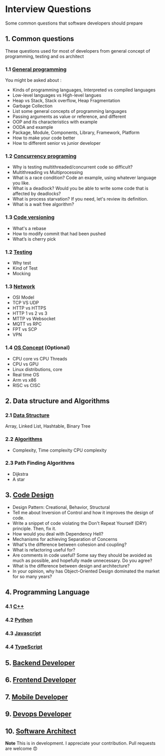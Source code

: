 # Interview Questions

Some common questions that software developers should prepare

## 1. Common questions

These questions used for most of developers from general concept of programming, testing and os architect

### 1.1 [General programming](./common/general/README.md)

You might be asked about :

* Kinds of programming languages, Interpreted vs compiled languages
* Low-level languages vs High-level langues
* Heap vs Stack, Stack overflow, Heap Fragmentation
* Garbage Collection
* List some general concepts of programming languages
* Passing arguments as value or reference, and different
* OOP and its characteristics with example
* OODA and example
* Package, Module, Components, Library, Framework, Platform
* How to make your code better
* How to different senior vs junior developer

### 1.2 [Concurrency programing](./common/concurrent/README.md)

* Why is testing multithreaded/concurrent code so difficult?
* Multithreading vs Multiprocessing
* What is a race condition? Code an example, using whatever language you like.
* What is a deadlock? Would you be able to write some code that is affected by deadlocks?
* What is process starvation? If you need, let's review its definition.
* What is a wait free algorithm?

### 1.3 [Code versioning](./common/versioning/README.md)

* What's a rebase
* How to modify commit that had been pushed
* What’s is cherry pick

### 1.2 [Testing](./common/testing/README.md)

* Why test
* Kind of Test
* Mocking

### 1.3 [Network](./common/network/README.md)

* OSI Model
* TCP VS UDP
* HTTP vs HTTPS
* HTTP 1 vs 2 vs 3
* MTTP vs Websocket
* MQTT vs RPC
* FPT vs SCP
* VPN

### 1.4 [OS Concept](./common/os/README.md) (Optional)

* CPU core vs CPU Threads
* CPU vs GPU
* Linux distributions, core
* Real time OS
* Arm vs x86
* RISC vs CISC

## 2. Data structure and Algorithms

### 2.1 [Data Structure](./data-structure/README.md)

Array, Linked List, Hashtable, Binary Tree

### 2.2 [Algorithms](./algorithms/README.md)

* Complexity, Time complexity CPU complexity

### 2.3 Path Finding Algorithms

* Dijkstra
* A star

## 3. [Code Design](design/README.md)

* Design Pattern: Creational, Behavior, Structural
* Tell me about Inversion of Control and how it improves the design of code.
* Write a snippet of code violating the Don't Repeat Yourself (DRY) principle. Then, fix it.
* How would you deal with Dependency Hell?
* Mechanisms for achieving Separation of Concerns
* What's the difference between cohesion and coupling?
* What is refactoring useful for?
* Are comments in code useful? Some say they should be avoided as much as possible, and hopefully made unnecessary. Do you agree?
* What is the difference between design and architecture?
* In your opinion, why has Object-Oriented Design dominated the market for so many years?

## 4. Programming Language

### 4.1 [C++](./languages/c++/README.md)

### 4.2 [Python](./languages/python/README.md)

### 4.3 [Javascript](./languages/javascript/README.md)

### 4.4 [TypeScript](./languages/typescript/README.md)

## 5. [Backend Developer](./backend/README.md)

## 6. [Frontend Developer](./frontend/README.md)

## 7. [Mobile Developer](./mobile/README.md)

## 9. [Devops Developer](./devops/README.md)

## 10. [Software Architect](./architect/README.md)

**Note** This is in development. I appreciate your contribution. Pull requests are welcome :heart_eyes: